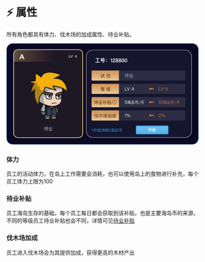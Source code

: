 # ⚡ 属性

所有角色都具有体力、伐木场的加成属性、待业补贴。

![](<../.gitbook/assets/编组 28.png>)

### 体力

&#x20;    员工的活动体力，在岛上工作需要会消耗，也可以使用岛上的食物进行补充，每个员工体力上限为100

### 待业补贴

&#x20;      员工海岛生存的基础，每个员工每日都会获取到该补贴，也是主要海岛币的来源，不同的等级员工待业补贴也会不同，详情可见[待业补贴](../zhuan/dai-ye-bu-tie.md)



### 伐木场加成

&#x20;      员工进入伐木场会为其提供加成，获得更高的木材产出

